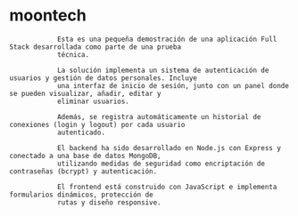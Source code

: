 # moontech

                Esta es una pequeña demostración de una aplicación Full Stack desarrollada como parte de una prueba
                técnica.

                La solución implementa un sistema de autenticación de usuarios y gestión de datos personales. Incluye
                una interfaz de inicio de sesión, junto con un panel donde se pueden visualizar, añadir, editar y
                eliminar usuarios.

                Además, se registra automáticamente un historial de conexiones (login y logout) por cada usuario
                autenticado.

                El backend ha sido desarrollado en Node.js con Express y conectado a una base de datos MongoDB,
                utilizando medidas de seguridad como encriptación de contraseñas (bcrypt) y autenticación.

                El frontend está construido con JavaScript e implementa formularios dinámicos, protección de
                rutas y diseño responsive.